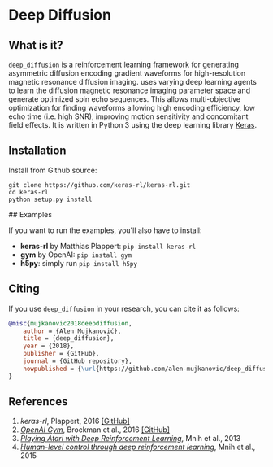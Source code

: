 # Deep Diffusion


## What is it?

`deep_diffusion` is a reinforcement learning framework for generating asymmetric diffusion encoding gradient waveforms for high-resolution magnetic resonance diffusion imaging. uses varying deep learning agents to learn the diffusion magnetic resonance imaging parameter space and generate optimized spin echo sequences. This allows multi-objective optimization for finding waveforms allowing high encoding efficiency, low echo time (i.e. high SNR), improving motion sensitivity and concomitant field effects. It is written in Python 3 using the deep learning library [Keras](http://keras.io).

## Installation
Install from Github source:

```
git clone https://github.com/keras-rl/keras-rl.git
cd keras-rl
python setup.py install
```

## Examples

If you want to run the examples, you'll also have to install:
- **keras-rl** by Matthias Plappert: `pip install keras-rl`
- **gym** by OpenAI: `pip install gym`
- **h5py**: simply run `pip install h5py`

## Citing

If you use `deep_diffusion` in your research, you can cite it as follows:
```bibtex
@misc{mujkanovic2018deepdiffusion,
    author = {Alen Mujkanović},
    title = {deep_diffusion},
    year = {2018},
    publisher = {GitHub},
    journal = {GitHub repository},
    howpublished = {\url{https://github.com/alen-mujkanovic/deep_diffusion}},
}
```

## References

1. *keras-rl*, Plappert, 2016 [[GitHub]](https://github.com/keras-rl/keras-rl)
2. [*OpenAI Gym*](arxiv.org/abs/1606.01540), Brockman et al., 2016 [[GitHub]](https://github.com/openai/gym)
3. [*Playing Atari with Deep Reinforcement Learning*](https://arxiv.org/abs/1312.5602), Mnih et al., 2013
4. [*Human-level control through deep reinforcement learning*](https://www.nature.com/articles/nature14236), Mnih et al., 2015
